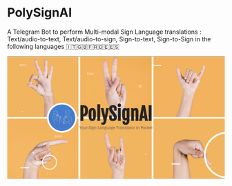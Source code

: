 # PolySignAI
A Telegram Bot to perform Multi-modal Sign Language translations : Text/audio-to-text, Text/audio-to-sign, Sign-to-text, Sign-to-Sign in the following languages 🇮🇹🇬🇧🇫🇷🇩🇪🇪🇸

![Alt text](Screen.png)
